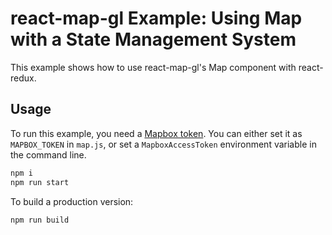 # react-map-gl Example: Using Map with a State Management System

This example shows how to use react-map-gl's Map component with react-redux.

## Usage

To run this example, you need a [Mapbox token](http://visgl.github.io/react-map-gl/docs/get-started/mapbox-tokens). You can either set it as `MAPBOX_TOKEN` in `map.js`, or set a `MapboxAccessToken` environment variable in the command line.

```bash
npm i
npm run start
```

To build a production version:

```bash
npm run build
```
